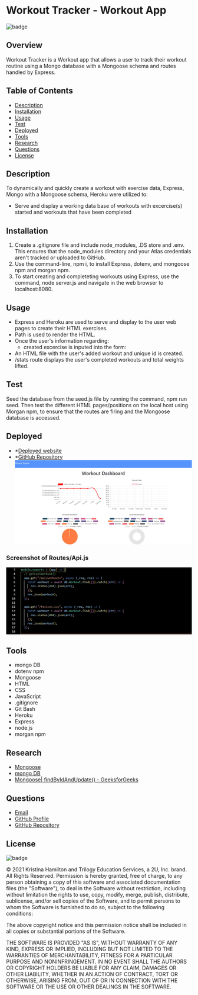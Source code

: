 # Workout Tracker - Workout App

![badge](https://img.shields.io/badge/License-mit-blue)

## Overview

Workout Tracker is a Workout app that allows a user to track their workout routine using a Mongo database with a Mongoose schema and routes handled by Express.

## Table of Contents

- [Description](#description)
- [Installation](#installation)
- [Usage](#usage)
- [Test](#test)
- [Deployed](#deployed)
- [Tools](#tools)
- [Research](#research)
- [Questions](#questions)
- [License](#license)

## Description

To dynamically and quickly create a workout with exercise data, Express, Mongo with a Mongoose schema, Heroku were utilized to:

- Serve and display a working data base of workouts with excercise(s) started and workouts that have been completed

## Installation

1. Create a .gitignore file and include node_modules, .DS store and .env. This ensures that the node_modules directory and your Atlas credentials aren't tracked or uploaded to GitHub.
2. Use the command-line, npm i, to install Express, dotenv, and mongoose npm and morgan npm.
3. To start creating and completeting workouts using Express, use the command, node server.js and navigate in the web browser to localhost:8080.

## Usage

- Express and Heroku are used to serve and display to the user web pages to create their HTML exercises.
- Path is used to render the HTML.
- Once the user's information regarding:
  - created excercise is inputed into the form:
- An HTML file with the user's added workout and unique id is created.
- /stats route displays the user's completed workouts and total weights lifted.

## Test

Seed the database from the seed.js file by running the command, npm run seed. Then test the different HTML pages/positions on the local host using Morgan npm, to ensure that the routes are firing and the Mongoose database is accessed.

## Deployed

- \*[Deployed website](https://hidden-forest-08236.herokuapp.com/)
- \*[GitHub Repository](https://github.com/Kay0s/WorkoutTracker) ![Screenshot of Fitness Tracker App](./fitnessTrackerDashboard.jpg)

### Screenshot of Routes/Api.js

![Screenshot of Routes/Api.js](./codeScreenshot.jpg)

## Tools

- mongo DB
- dotenv npm
- Mongoose
- HTML
- CSS
- JavaScript
- .gitignore
- Git Bash
- Heroku
- Express
- node.js
- morgan npm

## Research

- [Mongoose](https://mongoosejs.com/)
- [mongo DB](https://www.mongodb.com/)
- [Mongoose| findByIdAndUpdate() - GeeksforGeeks](https://www.geeksforgeeks.org/mongoose-findbyidandupdate-function/)

## Questions

- [Email](hamilton.kristina@gmail.com)
- [GitHub Profile](https://github.com/Kay0s)
- [GitHub Repository](https://github.com/Kay0s/burger)

## License

![badge](https://img.shields.io/badge/License-mit-blue)

© 2021 Kristina Hamilton and Trilogy Education Services, a 2U, Inc. brand. All Rights Reserved. Permission is hereby
granted, free of charge, to any person obtaining a copy of this software and associated documentation files (the
"Software"), to deal in the Software without restriction, including without limitation the rights to use, copy, modify,
merge, publish, distribute, sublicense, and/or sell copies of the Software, and to permit persons to whom the Software
is furnished to do so, subject to the following conditions:

The above copyright notice and this permission notice shall be included in all copies or substantial portions of the
Software.

THE SOFTWARE IS PROVIDED "AS IS", WITHOUT WARRANTY OF ANY KIND, EXPRESS OR IMPLIED, INCLUDING BUT NOT LIMITED TO THE
WARRANTIES OF MERCHANTABILITY, FITNESS FOR A PARTICULAR PURPOSE AND NONINFRINGEMENT. IN NO EVENT SHALL THE AUTHORS OR
COPYRIGHT HOLDERS BE LIABLE FOR ANY CLAIM, DAMAGES OR OTHER LIABILITY, WHETHER IN AN ACTION OF CONTRACT, TORT OR
OTHERWISE, ARISING FROM, OUT OF OR IN CONNECTION WITH THE SOFTWARE OR THE USE OR OTHER DEALINGS IN THE SOFTWARE.
